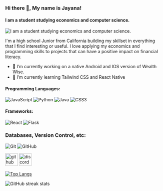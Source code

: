 ### Hi there 👋, My name is Jayana!
#### I am a student studying economics and computer science.
![I am a student studying economics and computer science.](https://ibb.co/SsbN7rN)

I'm a high school Junior from California building my skillset in everything that I find interesting or useful. I love applying my economics and programming skills to projects that can have a positive impact on financial literacy.

- 🔭 I’m currently working on a native Android and IOS version of Wealth Wise. 
- 🌱 I’m currently learning Tailwind CSS and React Native 
#### Programming Languages:

 <img alt="JavaScript" src="https://img.shields.io/badge/javascript%20-%23323330.svg?&style=for-the-badge&logo=javascript&logoColor=%23F7DF1E"/> <img alt="Python" src="https://img.shields.io/badge/python%20-%2314354C.svg?&style=for-the-badge&logo=python&logoColor=white"/> <img alt="Java" src="https://img.shields.io/badge/java-%23ED8B00.svg?&style=for-the-badge&logo=java&logoColor=white"/> <img alt="CSS3" src="https://img.shields.io/badge/css3%20-%231572B6.svg?&style=for-the-badge&logo=css3&logoColor=white"/>


#### Frameworks:

 <img alt="React" src="https://img.shields.io/badge/react%20-%2320232a.svg?&style=for-the-badge&logo=react&logoColor=%2361DAFB"/> <img alt="Flask" src="https://img.shields.io/badge/flask%20-%23000.svg?&style=for-the-badge&logo=flask&logoColor=white"/> 

### Databases, Version Control, etc:

<img alt="Git" src="https://img.shields.io/badge/git%20-%23F05033.svg?&style=for-the-badge&logo=git&logoColor=white"/> <img alt="GitHub" src="https://img.shields.io/badge/github%20-%23121011.svg?&style=for-the-badge&logo=github&logoColor=white"/> 

[<img src='https://cdn.jsdelivr.net/npm/simple-icons@3.0.1/icons/github.svg' alt='github' height='40'>](https://github.com/jayana-cpc)  [<img src='https://cdn.jsdelivr.net/npm/simple-icons@3.0.1/icons/discord.svg' alt='discord' height='40'>](jayana-cpc)  

[![Top Langs](https://github-readme-stats.vercel.app/api/top-langs/?username=jayana-cpc)](https://github.com/anuraghazra/github-readme-stats)

![GitHub streak stats](https://streak-stats.demolab.com/?user=jayana-cpc)  

